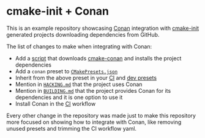 # cmake-init + Conan

This is an example repository showcasing [Conan][1] integration with
[cmake-init][2] generated projects downloading dependencies from GitHub.

The list of changes to make when integrating with Conan:

* Add a [script](cmake/conan.cmake) that downloads [cmake-conan][3] and
  installs the project dependencies
* Add a `conan` preset to [`CMakePresets.json`](CMakePresets.json#L9)
* Inherit from the above preset in your [CI](CMakePresets.json#L57) and [dev
  presets](HACKING.md#L44)
* Mention in [`HACKING.md`](HACKING.md#L60) that the project uses Conan
* Mention in [`BUILDING.md`](BUILDING.md#L3) that the project provides Conan
  for its dependencies and it is one option to use it
* Install Conan in the [CI](.github/workflows/ci.yml#L12-L16) workflow

Every other change in the repository was made just to make this repository more
focused on showing how to integrate with Conan, like removing unused presets
and trimming the CI workflow yaml.

[1]: https://conan.io/
[2]: https://github.com/friendlyanon/cmake-init
[3]: https://github.com/conan-io/cmake-conan
